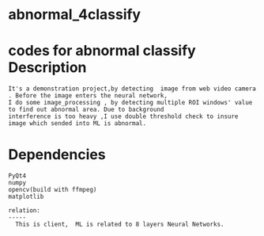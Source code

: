 # abnormal_4classify
codes for abnormal classify 
Description
========
    It's a demonstration project,by detecting  image from web video camera . Before the image enters the neural network,
    I do some image_processing , by detecting multiple ROI windows' value to find out abnormal area. Due to background 
    interference is too heavy ,I use double threshold check to insure image which sended into ML is abnormal.
Dependencies
=====
    PyQt4
    numpy
    opencv(build with ffmpeg)
    matplotlib
    
    relation:
    -----
      This is client,  ML is related to 8 layers Neural Networks.
  
